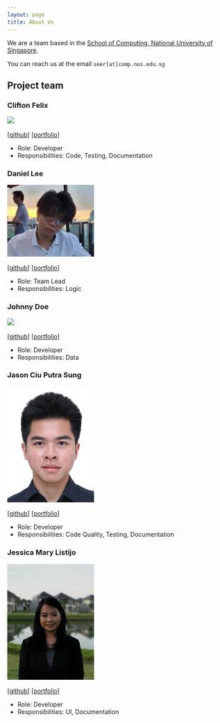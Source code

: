 ```yaml
---
layout: page
title: About Us
---
```


We are a team based in the [School of Computing, National University of Singapore](http://www.comp.nus.edu.sg).

You can reach us at the email `seer[at]comp.nus.edu.sg`

## Project team

### Clifton Felix

<img src="images/cliftonfelix.png" width="200px">

[[github](https://www.github.com/cliftonfelix)]
[[portfolio](team/cliftonfelix.md)]

* Role: Developer
* Responsibilities: Code, Testing, Documentation


### Daniel Lee

<img src="images/lulucopter.png" width="200px">

[[github](http://github.com/lulucopter)]
[[portfolio](team/lulucopter.md)]

* Role: Team Lead
* Responsibilities: Logic

### Johnny Doe

<img src="images/johndoe.png" width="200px">

[[github](http://github.com/johndoe)] [[portfolio](team/johndoe.md)]

* Role: Developer
* Responsibilities: Data

### Jason Ciu Putra Sung

<img src="images/jasoncp14.png" width="200px">

[[github](http://github.com/jasoncp14)]
[[portfolio](team/jasoncp14.md)]

* Role: Developer
* Responsibilities: Code Quality, Testing, Documentation

### Jessica Mary Listijo

<img src="images/maryjess.png" width="200px">

[[github](http://github.com/maryjess)]
[[portfolio](team/maryjess.md)]

* Role: Developer
* Responsibilities: UI, Documentation
